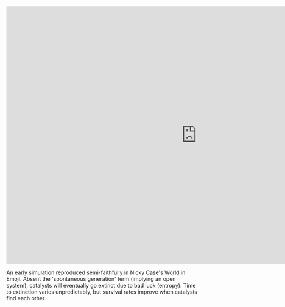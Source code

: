 <iframe width="1000" height="678" style="display: block; margin: auto;" src="https://ncase.me/sim/?lz=N4IgtgpgLghiBcoAmEDOBjATgSwA5WwHsA7BEGAVykN0OzW1QAIA3AJieIgHcmABAFIwAXsIAqMXAB1iMgEYxUEJExJMBAOgA0TAGoxMEADYwdAMQ1MA4tqYBZGFAqYYxU0wASlgEq2AZEwAqjhyEDq+TAAUAIwAnLHRAJSWAIJUNHQMqPBMYgAWEEwA8pgA5q7Ywo5ExKoAZkwAMtgs2MSlTADKAJ6oUBBgqDoAklDMAMJ5BjDo-ThVBGquKjD2hChGlmYz0MyEDT19A8yd6PTE6GFMAKzXsQC01wBssRoyMugadZYA0pR1dTArh0jUsXiibAADNEAOzJeyOApAgjoGBGJjcQiYADW9SYdRcF0Y6EIrAMxhglnGJD6mAosy2hAoxCQOmiAGY2dF7rDLHkoFBcNkAPTCknEWn0gitPoaNp1QjCjlK4XQ6IgLQgJAubgINiaupChDsyGa3AmboIKB0iAAX01fUcaAQAG1QNgkAhTSBsOKyBqQG5IGQBvhukxULQoAGZosJa6ALqalAYHD4Gr++3uz3waKa30kMiADWoA0GIGQjHgPTHZjVUK7QKhsKVSPAQAA+AC8pYoYGNDtg-WGABEyOya3H6-A3SBcJhCAo5NhK1BLfBIRo8+RazSGyBHUPR+vNavcOW26VCAB9ahXg-lzWxuuJ21JkCn88+upXwlIQh918T26M8yGwb8uGbPI5CxEAs1nedF2XbBVy9DRITYa5Hx3eNp0bXAdi9B0o06QcIBHMcAyMCAYBYCASKdcjj3fYDPzAQhaJvQgJ2facE0A5iQLbMCf2Wf9YK0UA5wXGAlxXNcN0haEsMnPd70YkBxyAwSQEvTi71I7jd14-iP1A79fzE-iUywPA4zIJBGFQQgjFoj5DAgaQ3HQM4UGIaM4OreB9R9P020AUDJSxgYM21RWAjF6aNlJ4mcmxbMh2x7PtcwHBijw0wycJnKTELk1DFMw7cVNw-dSPUzSBM-XTb3vAqpxdPi31MoTzNEgDOpYsyrwg0ooJguDipkpCUPXNDOUq5K8IIpjI0IKB6MPMh1U1KiaLo2q8rYAMuvAdiIE41qX367ThIsgCJPg6TZOQ+S0Iqp8jJS-DLkI-diP2n6dto9ayKPb1jrYjjqAu4yrs-G7evEySEMm0qZvQt7sLaxt-qY46muvFqko+jqtLhnqWUst9rLTOy2wc1AnJciAZEMc1fSdGRuGWCBMBkGYfIgPzEZ9HM5oLVsQEAM9JIui-cKDkWknQDanbIzNt+cMfoZDqIxCHWGRIxgbhSCJwrG2bCWMs1Yhex+tSDuhorkae6aNwADlNrGatyzajoGi9r2agzPcu0nBtu2DYcG4bRswYWJpdl6YRD6rDe+5a-p9pjAb2rP8rDtsIbOqGU-akz-a-ESKbupHHqml7FKU+aPuxvPDoLnTA4J4Pm8KkmGvDhHX34zFMCMHNQAoXAkCVtsmzACgjFgLgmXra2IEg6DMDyPWcxOrEHwe2hMCqlKce9fCT6nWI3bg+2EC3S+xi9O+ceCp+p0hV+s7mj+9X4pswhzygG4B6KAeQEAABZvQFEgtGeA0DbRIKAA" frameborder="0"></iframe>

An early simulation reproduced semi-faithfully in Nicky Case's World in Emoji. Absent the 'spontaneous generation' term (implying an open system), catalysts will eventually go extinct due to bad luck (entropy). Time to extinction varies unpredictably, but survival rates improve when catalysts find each other.